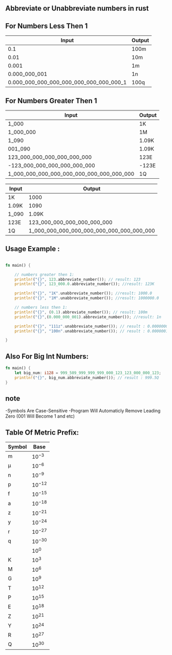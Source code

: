 ## **Abbreviate or Unabbreviate numbers in rust**

## For Numbers Less Then 1
|     Input                   |    Output    |
|-----------------------------|--------------|
|         0.1           |     100m       |
|         0.01           |     10m       |
|         0.001           |     1m       |
|         0.000_000_001           |     1n       |
|         0.000_000_000_000_000_000_000_000_000_1           |     100q       |


## For Numbers Greater Then 1
|     Input                   |    Output    |
|-----------------------------|--------------|
|         1_000               |     1K       |
|         1_000_000           |     1M       |
|         1_090               |     1.09K    |
|         001_090               |     1.09K    |
| 123_000_000_000_000_000_000 |     123E     |
| -123_000_000_000_000_000_000 |     -123E     |
| 1_000_000_000_000_000_000_000_000_000_000 |     1Q     |




|     Input                   |    Output    |
|-----------------------------|--------------|
|         1K               |     1000       |
|         1.09K           |     1090      |
|         1_090               |     1.09K    |
|      123E     |123_000_000_000_000_000_000|
|      1Q     |1_000_000_000_000_000_000_000_000_000_000|


## Usage Example :

```rust

fn main() {

    // numbers greater then 1:
    println!("{}", 123.abbreviate_number()); // result: 123
    println!("{}", 123_000.0.abbreviate_number()); //result: 123K

    println!("{}", "1K".unabbreviate_number()); //result: 1000.0
    println!("{}", "1M".unabbreviate_number()); //result: 1000000.0

    // numbers less then 1:
    println!("{}", (0.1).abbreviate_number()); // result: 100m
    println!("{}",(0.000_000_001).abbreviate_number()); //result: 1n

    println!("{}", "111z".unabbreviate_number()); // result : 0.000000000000000000111
    println!("{}", "100n".unabbreviate_number()); // result : 0.0000001

}

```

## Also For Big Int Numbers: 
```rust
fn main() {
    let big_num: i128 = 999_509_999_999_999_000_123_123_000_000_123;
    println!("{}", big_num.abbreviate_number()); // result : 999.5Q
}

```
## note
-Symbols Are Case-Sensitive
-Program Will Automaticly Remove Leading Zero (001 Will Become 1 and etc)

            
    

## Table Of Metric Prefix:

|     Symbol                   |    Base    |
|-----------------------------|--------------|
|         m               |     $`10^ {-3}`$       |
|         μ              |      $`10^ {-6}`$      |
|         n               |     $`10^ {-9}`$    |
|             p          |      $`10^ {-12}`$ |
|      f                 |      $`10^ {-15}`$  |
|     a                 |      $`10^ {-18}`$   |
|     z                 |      $`10^ {-21}`$   |
|     y                 |      $`10^ {-24}`$  |
|     r                 |      $`10^ {-27}`$   |
|      q                |      $`10^ {-30}`$   |
|                     |      $`10^{0}`$   |
|         K               |     $`10^{3}`$       |
|         M               |      $`10^ {6}`$      |
|         G               |     $`10^ {9}`$    |
|      T                 |      $`10^ {12}`$ |
|      P                 |      $`10^ {15}`$  |
|      E                 |      $`10^ {18}`$   |
|      Z                 |      $`10^ {21}`$   |
|      Y                 |      $`10^ {24}`$  |
|      R                 |      $`10^ {27}`$   |
|      Q                 |       $`10^{30}`$    |
